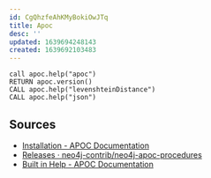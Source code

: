 ```yaml
---
id: CgQhzfeAhKMyBokiOwJTq
title: Apoc
desc: ''
updated: 1639694248143
created: 1639692103483
---
```


``` cypher
call apoc.help("apoc")
RETURN apoc.version()
CALL apoc.help("levenshteinDistance")
CALL apoc.help("json")
```


## Sources

* [Installation - APOC Documentation](https://neo4j.com/labs/apoc/4.1/installation/)
* [Releases · neo4j-contrib/neo4j-apoc-procedures](https://github.com/neo4j-contrib/neo4j-apoc-procedures/releases)
* [Built in Help - APOC Documentation](https://neo4j.com/labs/apoc/4.1/help/)